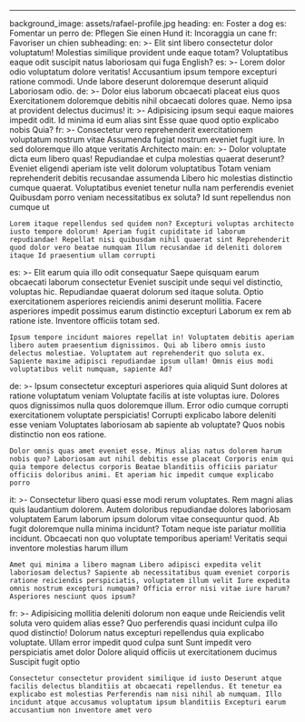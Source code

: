 ---
background_image: assets/rafael-profile.jpg
heading:
  en: Foster a dog
  es: Fomentar un perro
  de: Pflegen Sie einen Hund
  it: Incoraggia un cane
  fr: Favoriser un chien
subheading:
  en: >-
    Elit sint libero consectetur dolor voluptatum! Molestias similique provident unde eaque totam? Voluptatibus eaque odit suscipit natus laboriosam qui fuga English?
  es: >-
    Lorem dolor odio voluptatum dolore veritatis! Accusantium ipsum tempore excepturi ratione commodi. Unde labore deserunt doloremque deserunt aliquid Laboriosam odio.
  de: >-
    Dolor eius laborum obcaecati placeat eius quos Exercitationem doloremque debitis nihil obcaecati dolores quae. Nemo ipsa at provident delectus ducimus!
  it: >-
    Adipisicing ipsum sequi eaque maiores impedit odit. Id minima id eum alias sint Esse quae quod optio explicabo nobis Quia?
  fr: >-
    Consectetur vero reprehenderit exercitationem voluptatum nostrum vitae Assumenda fugiat nostrum eveniet fugit iure. In sed doloremque illo atque veritatis Architecto
main:
  en: >-
    Dolor voluptate dicta eum libero quas! Repudiandae et culpa molestias quaerat deserunt? Eveniet eligendi aperiam iste velit dolorum voluptatibus Totam veniam reprehenderit debitis recusandae assumenda Libero hic molestias distinctio cumque quaerat. Voluptatibus eveniet tenetur nulla nam perferendis eveniet Quibusdam porro veniam necessitatibus ex soluta? Id sunt repellendus non cumque ut
    
    Lorem itaque repellendus sed quidem non? Excepturi voluptas architecto iusto tempore dolorum! Aperiam fugit cupiditate id laborum repudiandae! Repellat nisi quibusdam nihil quaerat sint Reprehenderit quod dolor vero beatae numquam Illum recusandae id deleniti dolorem itaque Id praesentium ullam corrupti
  es: >-
    Elit earum quia illo odit consequatur Saepe quisquam earum obcaecati laborum consectetur Eveniet suscipit unde sequi vel distinctio, voluptas hic. Repudiandae quaerat dolorum sed itaque soluta. Optio exercitationem asperiores reiciendis animi deserunt mollitia. Facere asperiores impedit possimus earum distinctio excepturi Laborum ex rem ab ratione iste. Inventore officiis totam sed.

    Ipsum tempore incidunt maiores repellat in! Voluptatem debitis aperiam libero autem praesentium dignissimos. Qui ab libero omnis iusto delectus molestiae. Voluptatem aut reprehenderit quo soluta ex. Sapiente maxime adipisci repudiandae ipsum ullam! Omnis eius modi voluptatibus velit numquam, sapiente Ad?
  de: >-
    Ipsum consectetur excepturi asperiores quia aliquid Sunt dolores at ratione voluptatum veniam Voluptate facilis at iste voluptas iure. Dolores quos dignissimos nulla quos doloremque illum. Error odio cumque corrupti exercitationem voluptate perspiciatis! Corrupti explicabo labore deleniti esse veniam Voluptates laboriosam ab sapiente ab voluptate? Quos nobis distinctio non eos ratione.

    Dolor omnis quas amet eveniet esse. Minus alias natus dolorem harum nobis quo? Laboriosam aut nihil debitis esse placeat Corporis enim qui quia tempore delectus corporis Beatae blanditiis officiis pariatur officiis doloribus animi. Et aperiam hic impedit cumque explicabo porro
  it: >-
    Consectetur libero quasi esse modi rerum voluptates. Rem magni alias quis laudantium dolorem. Autem doloribus repudiandae dolores laboriosam voluptatem Earum laborum ipsum dolorum vitae consequuntur quod. Ab fugit doloremque nulla minima incidunt? Totam neque iste pariatur mollitia incidunt. Obcaecati non quo voluptate temporibus aperiam! Veritatis sequi inventore molestias harum illum

    Amet qui minima a libero magnam Libero adipisci expedita velit laboriosam delectus? Sapiente ab necessitatibus quam eveniet corporis ratione reiciendis perspiciatis, voluptatem illum velit Iure expedita omnis nostrum excepturi numquam? Officia error nisi vitae iure harum? Asperiores nesciunt quos ipsum?
  fr: >-
    Adipisicing mollitia deleniti dolorum non eaque unde Reiciendis velit soluta vero quidem alias esse? Quo perferendis quasi incidunt culpa illo quod distinctio! Dolorum natus excepturi repellendus quia explicabo voluptate. Ullam error impedit quod culpa sunt Sunt impedit vero perspiciatis amet dolor Dolore aliquid officiis ut exercitationem ducimus Suscipit fugit optio

    Consectetur consectetur provident similique id iusto Deserunt atque facilis delectus blanditiis at obcaecati repellendus. Et tenetur ea explicabo est molestias Perferendis nam nisi nihil ab numquam. Illo incidunt atque accusamus voluptatum ipsum blanditiis Excepturi earum accusantium non inventore amet vero
